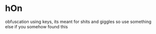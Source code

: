 # hOn

obfuscation using keys, its meant for shits and giggles so use something else if you somehow found this
